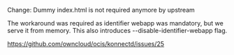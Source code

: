 Change: Dummy index.html is not required anymore by upstream

The workaround was required as identifier webapp was mandatory, but
we serve it from memory. This also introduces --disable-identifier-webapp flag.

https://github.com/owncloud/ocis/konnectd/issues/25
